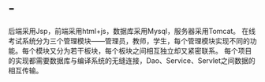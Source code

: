 # -
后端采用Jsp，前端采用html+js，数据库采用Mysql，服务器采用Tomcat。
在线考试系统分为三个管理模块——管理员，教师，学生，每个管理模块实现不同的功能。每个模块又分为若干板块，每个板块之间相互独立却又紧密联系。
每个项目的实现都需要数据库与编译系统的无缝连接，Dao、Service、Servlet之间数据的相互传输。
